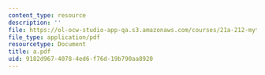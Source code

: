 ```yaml
---
content_type: resource
description: ''
file: https://ol-ocw-studio-app-qa.s3.amazonaws.com/courses/21a-212-myth-ritual-and-symbolism-spring-2004/9182d96740784ed6f76d19b790aa8920_a.pdf
file_type: application/pdf
resourcetype: Document
title: a.pdf
uid: 9182d967-4078-4ed6-f76d-19b790aa8920
---
```

